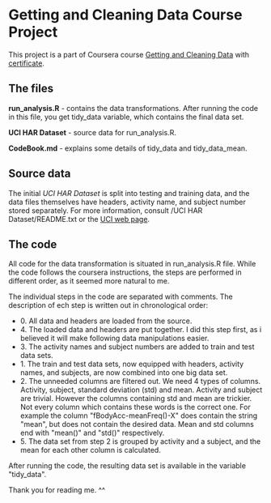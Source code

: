 # Getting and Cleaning Data Course Project

This project is a part of Coursera course [Getting and Cleaning Data](https://www.coursera.org/learn/data-cleaning) with [certificate](https://coursera.org/share/78ae8ba7748d312f2518f6281b628e54).

## The files

**run_analysis.R** - contains the data transformations. After running the code 
in this file, you get tidy_data variable, which contains the final data set.

**UCI HAR Dataset** - source data for run_analysis.R.

**CodeBook.md** - explains some details of tidy_data and tidy_data_mean.

## Source data

The initial *UCI HAR Dataset* is split into testing and training data, and the 
data files themselves have headers, activity name, and subject number stored separately.
For more information, consult /UCI HAR Dataset/README.txt or the 
[UCI web page](http://archive.ics.uci.edu/ml/datasets/Human+Activity+Recognition+Using+Smartphones).

## The code

All code for the data transformation is situated in run_analysis.R file.
While the code follows the coursera instructions, the steps are performed in different order,
as it seemed more natural to me.

The individual steps in the code are separated with comments. The description of ech step
is written out in chronological order:

- 0\. All data and headers are loaded from the source.
- 4\. The loaded data and headers are put together. I did this step first, as i believed it will make following data manipulations easier.
- 3\. The activity names and subject numbers are added to train and test data sets.
- 1\. The train and test data sets, now equipped with headers, activity names, and subjects, are now combined into one big data set.
- 2\. The unneeded columns are filtered out. We need 4 types of columns. Activity, subject, standard deviation (std) and mean. Activity and subject are trivial. However the columns containing std and mean are trickier. Not every column which contains these words is the correct one. For example the column "fBodyAcc-meanFreq()-X" does contain the string "mean", but does not contain the desired data. Mean and std columns end with "mean()" and "std()" respectively.
- 5\. The data set from step 2 is grouped by activity and a subject, and the mean for each other column is calculated.

After running the code, the resulting data set is available in the variable "tidy_data".

Thank you for reading me. ^^
